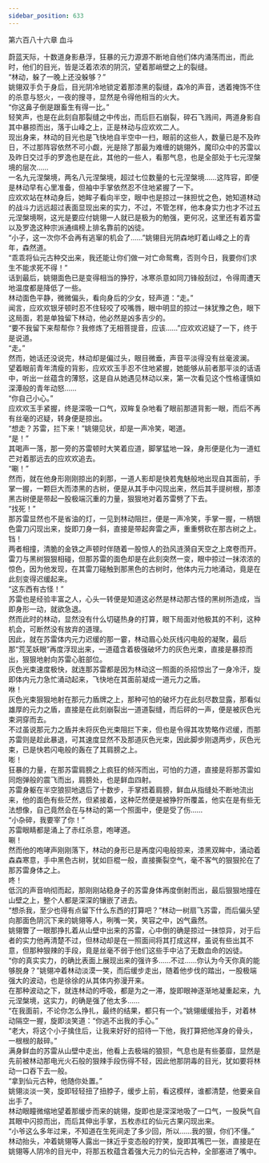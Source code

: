 ```yaml
---
sidebar_position: 633
---
```

 第六百八十六章 血斗


蔚蓝天际，十数道身影悬浮，狂暴的元力源源不断地自他们体内涌荡而出，而此时，他们的目光，皆是泛着浓浓的阴沉，望着那峭壁之上的裂缝。  
“林动，躲了一晚上还没躲够？”  
姚翎双手负于身后，目光阴冷地锁定着那漆黑的裂缝，森冷的声音，透着掩饰不住的杀意与怒火，一夜的搜寻，显然是令得他相当的火大。  
“你这鼻子倒是跟畜生有得一比。”  
轻笑声，也是在此刻自那裂缝之中传出，而后巨石崩裂，碎石飞溅间，两道身影自其中暴掠而出，落于山峰之上，正是林动与应欢欢二人。  
现出身来，林动的目光也是飞快地自半空中一扫，眼前的这些人，数量已是不及昨日，不过那阵容依然不可小觑，光是除了那最为难缠的姚翎外，魔印众中的苏雷以及昨日交过手的罗逸也是在此，其他的一些人，看那气息，也是全部处于七元涅槃境的层次……  
一名九元涅槃境，两名八元涅槃境，超过七位数量的七元涅槃境……这阵容，即便是林动早有心里准备，但袖中手掌依然忍不住地紧握了一下。  
应欢欢站在林动身后，她眸子看向半空，眼中也是掠过一抹担忧之色，她知道林动的战斗力远远超过表面显现出来的实力，不过，不管怎样，他本身实力也才不过五元涅槃境啊，这光是要应付姚翎一人就已是极为的勉强，更何况，这里还有着苏雷以及罗逸这种宗派通缉榜上排名靠前的凶徒。  
“小子，这一次你不会再有逃窜的机会了……”姚翎目光阴森地盯着山峰之上的青年，森然道。  
“乖乖将仙元古种交出来，我还能让你们做一对亡命鸳鸯，否则今日，我要你们求生不能求死不得！”  
话到最后，姚翎面色已是变得相当的狰狞，冰寒杀意如同刀锋般刮过，令得周遭天地温度都是降低了一些。  
林动面色平静，微微偏头，看向身后的少女，轻声道：“走。”  
闻言，应欢欢银牙顿时忍不住轻咬了咬嘴唇，眼中明显的掠过一抹犹豫之色，眼下这局面，若是单独留下林动，他必然是凶多吉少的。  
“要不我留下来帮帮你？我修炼了无相菩提音，应该……”应欢欢迟疑了一下，终于是说道。  
“走。”  
然而，她话还没说完，林动却是偏过头，眼目微垂，声音平淡得没有丝毫波澜。  
望着眼前青年清瘦的背影，应欢欢玉手忍不住地紧握，她能够从前者那平淡的话语中，听出一丝蕴含的薄怒，这是自从她遇见林动以来，第一次看见这个性格谨慎如深潭般的青年动怒……  
“你自己小心。”  
应欢欢玉手紧握，终是深吸一口气，双眸复杂地看了眼前那道背影一眼，而后不再有丝毫的迟疑，转身便是掠出。  
“想走？苏雷，拦下来！”姚翎见状，却是一声冷笑，喝道。  
“是！”  
其喝声一落，那一旁的苏雷顿时大笑着应道，脚掌猛地一跺，身形便是化为一道虹芒对着那远去的应欢欢追去。  
“唰！”  
然而，就在他身形刚刚掠出的刹那，一道人影却是快若鬼魅般地出现自其面前，手掌一握，一颗巨大而漆黑的古树，便是从其手中闪现出来，然后其手提树根，那漆黑古树便是带起一股极端沉重的力量，狠狠地对着苏雷劈了下去。  
“找死！”  
那苏雷显然也不是省油的灯，一见到林动阻拦，便是一声冷笑，手掌一握，一柄银色雷刀闪现出来，旋即刀身一斜，直接是带起奔雷之声，重重劈砍在那古树之上。  
铛！  
两者相撞，清脆的金铁之声顿时伴随着一股惊人的劲风涟漪自天空之上席卷而开。  
雷刀与黑树狠狠相碰，但那苏雷的面色却是在此刻突然一变，眼中掠过一抹浓浓的惊色，因为他发现，在其雷刀碰触到那黑色的古树时，他体内元力地涌动，竟是在此刻变得迟缓起来。  
“这东西有古怪！”  
苏雷也是经验丰富之人，心头一转便是知道这必然是林动那古怪的黑树所造成，当即身形一动，就欲急退。  
然而此时的林动，显然没有什么切磋热身的打算，眼下局面对他极其的不利，这种机会，可断然没有放弃的道理。  
因此，就在苏雷体内元力迟缓的那一霎，林动眉心处灰线闪电般的凝聚，最后那“荒芜妖眼”再度浮现出来，一道蕴含着极强破坏力的灰色光束，直接是暴掠而出，狠狠地射向苏雷心脏部位。  
灰色光束速度极快，就连那苏雷都是因为林动这一照面的杀招惊出了一身冷汗，旋即体内元力急忙涌动起来，飞快地在其面前凝成一道元力之盾。  
咻！  
灰色光束狠狠地射在那元力盾牌之上，那种可怕的破坏力在此刻尽数显露，那看似雄厚的元力之盾，直接是在此刻崩裂出一道道裂缝，而后砰的一声，便是被灰色光束洞穿而去。  
不过虽说那元力之盾并未将灰色光束阻拦下来，但也是令得其攻势略作迟缓，而那苏雷则是趁此暴退，可其速度显然不及那道灰色光束，因此脚步刚退两步，灰色光束，已是快若闪电般的轰在了其肩膀之上。  
嘭！  
狂暴的力量，在那苏雷肩膀之上疯狂的倾泻而出，可怕的力道，直接是将那苏雷如同炮弹般的震飞而出，肩膀处，也是鲜血四射。  
苏雷身躯在半空狼狈地退后了十数步，手掌捂着肩膀，鲜血从指缝处不断地流出来，他的面色有些茫然，但紧接着，这种茫然便是被狰狞所覆盖，他实在是有些无法想像，自己竟然会在与林动的第一个照面中，便是受了伤……  
“小杂碎，我要宰了你！”  
苏雷眼睛都是涌上了赤红杀意，咆哮道。  
唰！  
然而他的咆哮声刚刚落下，林动的身形已是再度闪电般掠来，漆黑双眸中，涌动着森森寒意，手中黑色古树，犹如巨棍一般，直接撕裂空气，毫不客气的狠狠抡在了那苏雷身体之上。  
咚！  
低沉的声音响彻而起，那刚刚站稳身子的苏雷身体再度倒射而出，最后狠狠地撞在山壁之上，整个人都是深深的镶嵌了进去。  
“想杀我，至少也得有点留下什么东西的打算吧？”林动一树扇飞苏雷，而后偏头望向那面色阴沉下来的姚翎等人，咧嘴一笑，笑容之中，凶气盎然。  
姚翎瞥了一眼那挣扎着从山壁中出来的苏雷，心中倒的确是掠过一抹惊异，对于后者的实力他再清楚不过，但林动却是在一照面间将其打成这样，虽说有些出其不意，但那种狠辣的手段，竟是丝毫不弱于他们这些手中沾了无数血命的凶徒。  
“你的真实实力，的确比表面上展现出来的强许多……不过……你认为今天你真的能够脱身？”姚翎冲着林动淡漠一笑，而后缓步走出，随着他步伐的踏出，一股极端强大的波动，也是徐徐的从其体内弥漫开来。  
在那种波动之下，就连林动的呼吸，都是为之一滞，旋即眼神逐渐地凝重起来，九元涅槃境，这实力，的确是强了他太多……  
“在我面前，不论你怎么挣扎，最终的结果，都只有一个。”姚翎缓缓抬手，对着林动隔空一握，旋即淡笑道：“你逃不出我的手心。”  
“老大，将这个小子擒住后，让我来好好的招待一下他，我打算把他浑身的骨头，一根根的敲碎。”  
满身鲜血的苏雷从山壁中走出，他看上去极端的狼狈，气息也是有些萎靡，显然是先前被林动那电光火石般的狠辣手段伤得不轻，因此他那阴毒的目光，犹如要将林动一口吞下去一般。  
“拿到仙元古种，他随你处置。”  
姚翎淡淡一笑，旋即轻轻扭了扭脖子，缓步上前，看这模样，谁都清楚，他要亲自出手了。  
林动眼瞳微缩地望着那缓步而来的姚翎，旋即也是深深地吸了一口气，一股戾气自其眼中闪掠而出，而后其伸出手掌，五枚赤红的仙元古果闪现出来。  
“小爷这么多年过来，不知道在生死间走了多少回，所以……我的狠，你们不懂。”  
林动抬头，冲着姚翎等人露出一抹近乎变态般的狞笑，旋即其嘴巴一张，直接是在姚翎等人阴冷的目光中，将那五枚蕴含着强大元力的仙元古种，全部塞进了嘴中。  
  
  
